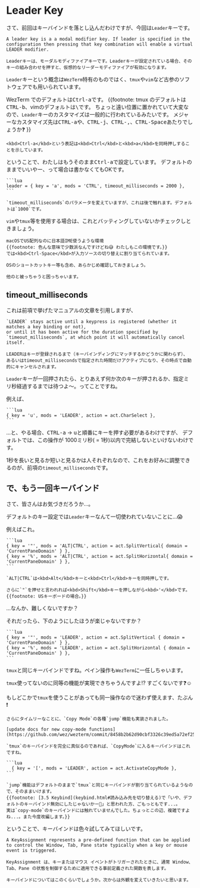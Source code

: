 # Leader Key
さて、前回はキーバインドを落とし込んだわけですが、今回は`Leader`キーです。

```admonish info title="[Key Binding - Wez's Terminal Emulator](https://wezfurlong.org/wezterm/config/keys.html#leader-key)"
A leader key is a a modal modifier key. If leader is specified in the configuration then pressing that key combination will enable a virtual LEADER modifier.

Leaderキーは、モーダルモディファイアキーです。Leaderキーが設定されている場合、そのキーの組み合わせを押すと、仮想的なリーダーモディファイアが有効になります。
```

`Leader`キーという概念は`WezTerm`特有のものではく、`tmux`や`vim`など古参のソフトウェアでも用いられています。

WezTerm でのデフォルトは<kbd>Ctrl-a</kbd>です。
{{footnote:
tmux のデフォルトは <kbd>CTRL-b</kbd>、vimのデフォルトは<kbd>\\</kbd>です。
ちょっと遠い位置に置かれていて大変なので、`Leader`キーのカスタマイズは一般的に行われているみたいです。
メジャーなカスタマイズ先は<kbd>CTRL-a</kbd>や、<kbd>CTRL-j</kbd>、<kbd>CTRL-,</kbd>、<kbd>CTRL-Space</kbd>あたりでしょうか❓
}}

```admonish note
<kbd>Ctrl-a</kbd>という表記は<kbd>Ctrl</kbd>と<kbd>a</kbd>を同時押しすることを示しています。
```

ということで、わたしはもうそのまま<kbd>Ctrl-a</kbd>で設定しています。
デフォルトのままでいいやー、って場合は書かなくてもOKです。

~~~admonish example title="wezterm.lua"
```lua
leader = { key = 'a', mods = 'CTRL', timeout_milliseconds = 2000 },
```
~~~

```admonish note
`timeout_milliseconds`のパラメータを変えていますが、これは後で触れます。デフォルトは`1000`です。
```

`vim`や`tmux`等を使用する場合は、これとバッティングしていないかチェックしときましょう。


```admonish warning
macOSでUS配列なのに日本語IME使うような環境
{{footnote: 色んな意味で少数派なんですけどね😅 わたしもこの環境です。}}
では<kbd>Ctrl-Space</kbd>が入力ソースの切り替えに割り当てられています。

OSのショートカットキー等も含め、あらかじめ確認しておきましょう。

他のと被っちゃうと困っちゃいます。
```

## timeout_milliseconds

これは前項で挙げたマニュアルの文章を引用しますが、

```admonish note title="[Leader Key](https://wezfurlong.org/wezterm/config/keys.html#leader-key)"
`LEADER` stays active until a keypress is registered (whether it matches a key binding or not),
or until it has been active for the duration specified by `timeout_milliseconds`, at which point it will automatically cancel itself.

LEADERはキーが登録されるまで（キーバインディングにマッチするかどうかに関わらず）、
あるいはtimeout_millisecondsで指定された時間だけアクティブになり、その時点で自動的にキャンセルされます。
```

`Leader`キーが一回押されたら、とりあえず何か次のキーが押されるか、指定ミリ秒経過するまでは待つよ〜。ってことですね。

例えば、

~~~admonish example title="wezterm.lua"
```lua
{ key = 'u', mods = 'LEADER', action = act.CharSelect },
```
~~~

...と、やる場合、<kbd>CTRL-a</kbd> → <kbd>u</kbd>と順番にキーを押す必要があるわけですが、
デフォルトでは、この操作が 1000ミリ秒( = 1秒)以内で完結しないといけないわけです。

1秒を長いと見るか短いと見るかは人それぞれなので、これをお好みに調整できるのが、前項の`timeout_milliseconds`です。


## で、もう一回キーバインド

さて、皆さんはお気づきだろうか…。

デフォルトのキー設定では`Leader`キーなんて一切使われていないことに…😱

例えばこれ。

~~~admonish quote title="Default KeyBinds"
```lua
{ key = '"', mods = 'ALT|CTRL', action = act.SplitVertical{ domain =  'CurrentPaneDomain' } },
{ key = '%', mods = 'ALT|CTRL', action = act.SplitHorizontal{ domain =  'CurrentPaneDomain' } },
```
~~~
```admonish note
`ALT|CTRL`は<kbd>Alt</kbd>キーと<kbd>Ctrl</kbd>キーを同時押しです。

さらに`"`を押せと言われれば<kbd>Shift</kbd>キーを押しながら<kbd>'</kbd>です。{{footnote: USキーボードの場合。}}
```
…なんか、難しくないですか？

それだったら、下のようにしたほうが楽じゃないですか？

~~~admonish example title="keybinds.lua"
```lua
{ key = '"', mods = 'LEADER', action = act.SplitVertical { domain = 'CurrentPaneDomain' } },
{ key = '%', mods = 'LEADER', action = act.SplitHorizontal { domain = 'CurrentPaneDomain' } },
```
~~~

`tmux`と同じキーバインドですね。ペイン操作も`WezTerm`に一任しちゃいます。

`tmux`使ってないのに同等の機能が実現できちゃうんですよ⁉️ すごくないです❓☺️

もしどこかで`tmux`を使うことがあっても同一操作なので迷わず使えます、たぶん❗

~~~admonish note
さらにタイムリーなことに、`Copy Mode`の各種`jump`機能も実装されました。

[update docs for new copy-mode functions](https://github.com/wez/wezterm/commit/8458b2b62d90cbf3326c39ed5a72ef256588ebe3)

`tmux`のキーバインドを完全に真似るのであれば、`CopyMode`に入るキーバインドはこれですね。

```lua
  { key = '[', mods = 'LEADER', action = act.ActivateCopyMode },
```

`jump`機能はデフォルトのままで`tmux`と同じキーバインドが割り当てられているようなので、そのままいけます。
{{footnote: [3.5 Keybind](keybind.html#読み込み先を切り替える)で「いや、デフォルトのキーバインド無効にしたじゃないかー👿」と思われた方、ごもっともです...。
実は`copy-mode`のキーバインドには触れていませんでした。ちょっとこの辺、複雑ですよね...。また今度改編します。}}
~~~

ということで、キーバインドは色々試してみてほしいです。

```admonish info title="[enum: KeyAssignment - Wez's Terminal Emulator](https://wezfurlong.org/wezterm/config/lua/keyassignment/index.html)"
A KeyAssignment represents a pre-defined function that can be applied to control the Window, Tab, Pane state typically when a key or mouse event is triggered.

KeyAssignment は、キーまたはマウス イベントがトリガーされたときに、通常 Window、Tab、Pane の状態を制御するために適用できる事前定義された関数を表します。
```

```admonish success
キーバインドについてはこのくらいでしょうか。次からは外観を変えていきたいと思います。
```
